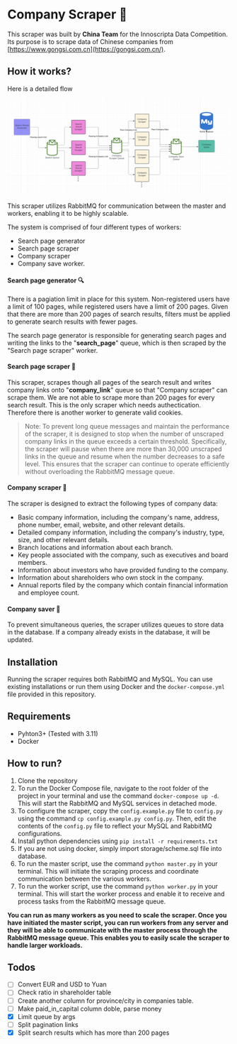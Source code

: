 ﻿# Company Scraper 🚀

This scraper was built by **China Team** for the Innoscripta Data Competition. Its purpose is to scrape data of Chinese companies from [https://www.gongsi.com.cn](https://gongsi.com.cn/).

## How it works?

Here is a detailed flow

![image.png](assets/flow.png)

This scraper utilizes RabbitMQ for communication between the master and workers, enabling it to be highly scalable.

The system is comprised of four different types of workers:

* Search page generator
* Search page scraper
* Company scraper
* Company save worker.

#### Search page generator 🔍

There is a pagiation limit in place for this system. Non-registered users have a limit of 100 pages, while registered users have a limit of 200 pages. Given that there are more than 200 pages of search results, filters must be applied to generate search results with fewer pages.

The search page generator is responsible for generating search pages and writing the links to the "**search\_page**" queue, which is then scraped by the "Search page scraper" worker.

#### Search page scraper 🔗

This scraper, scrapes though all pages of the search result and writes company links onto "**company_link**" queue so that "Company scraper" can scrape them. We are not able to scrape more than 200 pages for every search result. This is the only scraper which needs authectication. Therefore there is another worker to generate valid cookies.

> Note: To prevent long queue messages and maintain the performance of the scraper, it is designed to stop when the number of unscraped company links in the queue exceeds a certain threshold. Specifically, the scraper will pause when there are more than 30,000 unscraped links in the queue and resume when the number decreases to a safe level. This ensures that the scraper can continue to operate efficiently without overloading the RabbitMQ message queue.

#### Company scraper 🏢

The scraper is designed to extract the following types of company data:

* Basic company information, including the company's name, address, phone number, email, website, and other relevant details.
* Detailed company information, including the company's industry, type, size, and other relevant details.
* Branch locations and information about each branch.
* Key people associated with the company, such as executives and board members.
* Information about investors who have provided funding to the company.
* Information about shareholders who own stock in the company.
* Annual reports filed by the company which contain financial information and employee count.

#### Company saver 💾

To prevent simultaneous queries, the scraper utilizes queues to store data in the database. If a company already exists in the database, it will be updated.

## Installation

Running the scraper requires both RabbitMQ and MySQL. You can use existing installations or run them using Docker and the `docker-compose.yml` file provided in this repository.

## Requirements

* Pyhton3+ (Tested with 3.11)
* Docker

## How to run?

1. Clone the repository
2. To run the Docker Compose file, navigate to the root folder of the project in your terminal and use the command `docker-compose up -d`. This will start the RabbitMQ and MySQL services in detached mode.
3. To configure the scraper, copy the `config.example.py` file to `config.py` using the command `cp config.example.py config.py`. Then, edit the contents of the `config.py` file to reflect your MySQL and RabbitMQ configurations.
4. Install python dependencies using `pip install -r requirements.txt`
5. If you are not using docker, simply import storage/scheme.sql file into database.
6. To run the master script, use the command `python master.py` in your terminal. This will initiate the scraping process and coordinate communication between the various workers.
7. To run the worker script, use the command `python worker.py` in your terminal. This will start the worker process and enable it to receive and process tasks from the RabbitMQ message queue.

**You can run as many workers as you need to scale the scraper. Once you have initiated the master script, you can run workers from any server and they will be able to communicate with the master process through the RabbitMQ message queue. This enables you to easily scale the scraper to handle larger workloads.**


## Todos

* [ ]  Convert EUR and USD to Yuan
* [ ]  Check ratio in shareholder table
* [ ]  Create another column for province/city in companies table.
* [ ]  Make paid_in_capital column doble, parse money
* [X]  Limit queue by args
* [ ]  Split pagination links
* [X]  Split search results which has more than 200 pages
